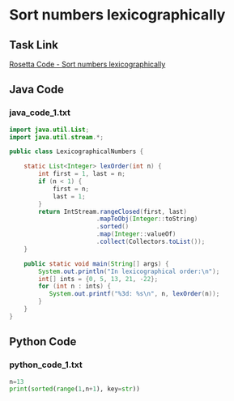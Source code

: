 # Sort numbers lexicographically

## Task Link
[Rosetta Code - Sort numbers lexicographically](https://rosettacode.org/wiki/Sort_numbers_lexicographically)

## Java Code
### java_code_1.txt
```java
import java.util.List;
import java.util.stream.*;

public class LexicographicalNumbers {

    static List<Integer> lexOrder(int n) {
        int first = 1, last = n;
        if (n < 1) {
            first = n;
            last = 1;
        }
        return IntStream.rangeClosed(first, last)
                        .mapToObj(Integer::toString)
                        .sorted()
                        .map(Integer::valueOf)
                        .collect(Collectors.toList());
    }

    public static void main(String[] args) {
        System.out.println("In lexicographical order:\n");
        int[] ints = {0, 5, 13, 21, -22};
        for (int n : ints) {
           System.out.printf("%3d: %s\n", n, lexOrder(n));
        }
    }
}

```

## Python Code
### python_code_1.txt
```python
n=13
print(sorted(range(1,n+1), key=str))

```

